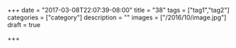 +++
date = "2017-03-08T22:07:39-08:00"
title = "38"
tags = ["tag1","tag2"]
categories = ["category"]
description = ""
images = ["/2016/10/image.jpg"]
draft = true

+++

